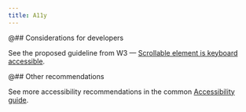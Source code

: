 ```yaml
---
title: A11y
---
```


@## Considerations for developers

See the proposed guideline from W3 — [Scrollable element is keyboard accessible](https://www.w3.org/WAI/standards-guidelines/act/rules/0ssw9k/proposed/).

@## Other recommendations

See more accessibility recommendations in the common [Accessibility guide](/core-principles/a11y/).
